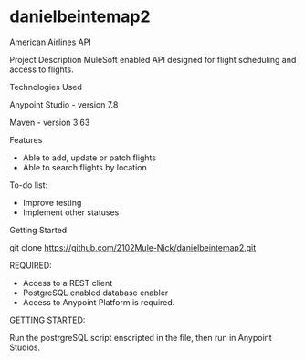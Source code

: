 # danielbeintemap2

American Airlines API

Project Description
MuleSoft enabled API designed for flight scheduling and access to flights.

Technologies Used

Anypoint Studio - version 7.8

Maven - version 3.63

Features

- Able to add, update or patch flights
- Able to search flights by location

To-do list:

- Improve testing
- Implement other statuses 

Getting Started

git clone https://github.com/2102Mule-Nick/danielbeintemap2.git

REQUIRED:

- Access to a REST client
- PostgreSQL enabled database enabler  
- Access to Anypoint Platform is required.

GETTING STARTED:

Run the postrgreSQL script enscripted in the file, then run in Anypoint Studios.
